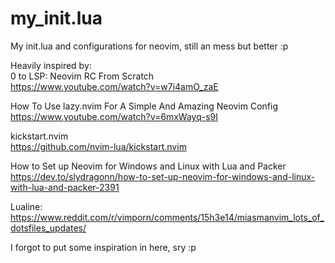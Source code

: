 # my_init.lua

My init.lua and configurations for neovim, still an mess but better :p

Heavily inspired by:  
0 to LSP: Neovim RC From Scratch  
https://www.youtube.com/watch?v=w7i4amO_zaE

How To Use lazy.nvim For A Simple And Amazing Neovim Config  
https://www.youtube.com/watch?v=6mxWayq-s9I

kickstart.nvim  
https://github.com/nvim-lua/kickstart.nvim

How to Set up Neovim for Windows and Linux with Lua and Packer  
https://dev.to/slydragonn/how-to-set-up-neovim-for-windows-and-linux-with-lua-and-packer-2391

Lualine:
https://www.reddit.com/r/vimporn/comments/15h3e14/miasmanvim_lots_of_dotsfiles_updates/

I forgot to put some inspiration in here, sry :p
